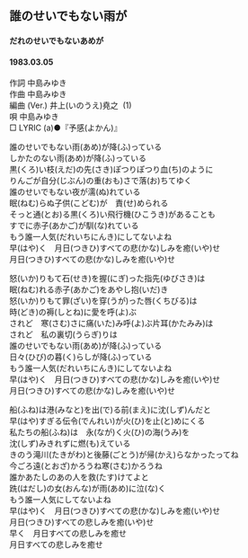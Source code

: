 ## 誰のせいでもない雨が
#### だれのせいでもないあめが
#### 1983.03.05


作詞      中島みゆき  
作曲      中島みゆき  
編曲 (Ver.)   井上(いのうえ)堯之  (1)  
唄      中島みゆき  
□ LYRIC (a)●『予感(よかん)』　　


誰のせいでもない雨(あめ)が降(ふ)っている  
しかたのない雨(あめ)が降(ふ)っている  
黒(くろ)い枝(えだ)の先(さき)ぽつりぽつり血(ち)のように  
りんごが自分(じぶん)の重(おも)さで落(お)ちてゆく  
誰のせいでもない夜が濡(ぬ)れている  
眠(ねむ)らぬ子供(こどむ)が　責(せ)められる  
そっと通(とお)る黒(くろ)い飛行機(ひこうき)があることも  
すでに赤子(あかご)が馴(な)れている  
もう誰一人気(だれいちにんき)にしてないよね  
早(はや)く　月日(つきひ)すべての悲(かな)しみを癒(いや)せ  
月日(つきひ)すべての悲(かな)しみを癒(いや)せ  
  
怒(いか)りもて石(せき)を握(にぎ)った指先(ゆびさき)は  
眠(ねむ)れる赤子(あかご)をあやし抱(いだ)き  
怒(いか)りもて罪(ざい)を穿(うが)った唇(くちびる)は  
時(どき)の褥(しとね)に愛を呼(よ)ぶ  
されど　寒(さむ)さに痛(いた)み呼(よ)ぶ片耳(かたみみ)は  
されど　私の裏切(うらぎ)りは  
誰のせいでもない雨(あめ)が降(ふ)っている  
日々(ひび)の暮(く)らしが降(ふ)っている  
もう誰一人気(だれいちにんき)にしてないよね  
早(はや)く　月日(つきひ)すべての悲(かな)しみを癒(いや)せ  
月日(つきひ)すべての悲(かな)しみを癒(いや)せ  
  
船(ふね)は港(みなと)を出(で)る前(まえ)に沈(しず)んだと  
早(はや)すぎる伝令(でんれい)が火(ひ)を止(と)めにくる  
私たちの船(ふね)は　永(なが)く火(ひ)の海(うみ)を  
沈(しず)みきれずに燃(も)えている  
きのう滝川(たきがわ)と後藤(ごとう)が帰(かえ)らなかったってね  
今ごろ遠(とおざ)かろうね寒(さむ)かろうね  
誰かあたしのあの人を救(たす)けてよと  
跣(はだし)の女(おんな)が雨(あめ)に泣(な)く  
もう誰一人気にしてないよね  
早(はや)く　月日(つきひ)すべての悲(かな)しみを癒(いや)せ  
月日(つきひ)すべての悲しみを癒(いや)せ  
早く　月日すべての悲しみを癒せ  
月日すべての悲しみを癒せ  